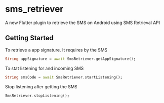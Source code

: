 # sms_retriever

A new Flutter plugin to retrieve the SMS on Android using SMS Retrieval API

## Getting Started

To retrieve a app signature. It requires by the SMS
```dart
String appSignature = await SmsRetriever.getAppSignature();
```
To stat listening for and incoming SMS
```dart
String smsCode = await SmsRetriever.startListening();
```
Stop listening after getting the SMS
```dart
SmsRetriever.stopListening();
```
